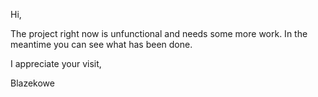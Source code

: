 Hi,

The project right now is unfunctional and needs some more work.
In the meantime you can see what has been done.

I appreciate your visit,

Blazekowe
